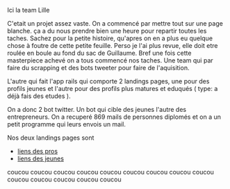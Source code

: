 Ici la team Lille


C'etait un projet assez vaste.
On a commencé par mettre tout sur une page blanche.
ça a du nous prendre bien une heure pour repartir toutes les taches.
Sachez pour la petite histoire, qu'apres on en a plus eu quelque chose à foutre de cette petite feuille. Perso je l'ai plus revue, elle doit etre roulée en boule au fond du sac de Guillaume.
Bref une fois cette masterpiece achevé on a tous commencé nos taches.
Une team qui par faire du scrapping et des bots tweeter pour faire de l'aquisition.

L'autre qui fait l'app rails qui comporte 2 landings pages, une pour des profils jeunes et l'autre pour des profils plus matures et eduqués ( type: a déjà fais des etudes ).

On a donc 2 bot twitter. Un bot qui cible des jeunes l'autre des entrepreneurs.
On a recuperé 869 mails de personnes diplomés et on a un petit programme qui leurs envois un mail.


Nos deux landings pages sont

* [liens des pros](https://thplille.herokuapp.com/pros)<br />
* [liens des jeunes](https://thplille.herokuapp.com/hackers)<br />

<tr>
<td>coucou</td>
<td>coucou</td>
<td>coucou</td>
<td>coucou</td>
<td>coucou</td>
<td>coucou</td>
<td>coucou</td>
</tr>
<tr>
<td>coucou</td>
<td>coucou</td>
<td>coucou</td>
<td>coucou</td>
<td>coucou</td>
<td>coucou</td>
<td>coucou</td>
</tr>


